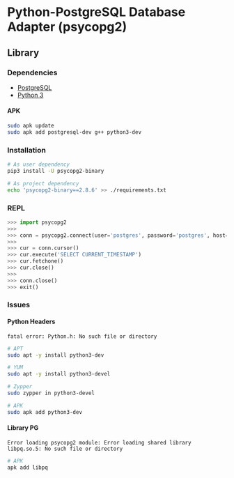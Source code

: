 # Python-PostgreSQL Database Adapter (psycopg2)

## Library

### Dependencies

- [PostgreSQL](/postgresql.md#Docker)
- [Python 3](/python3.md#Docker)

#### APK

```sh
sudo apk update
sudo apk add postgresql-dev g++ python3-dev
```

### Installation

```sh
# As user dependency
pip3 install -U psycopg2-binary

# As project dependency
echo 'psycopg2-binary==2.8.6' >> ./requirements.txt
```

### REPL

```py
>>> import psycopg2
>>>
>>> conn = psycopg2.connect(user='postgres', password='postgres', host='127.0.0.1')
>>>
>>> cur = conn.cursor()
>>> cur.execute('SELECT CURRENT_TIMESTAMP')
>>> cur.fetchone()
>>> cur.close()
>>>
>>> conn.close()
>>> exit()
```

### Issues

#### Python Headers

```log
fatal error: Python.h: No such file or directory
```

```sh
# APT
sudo apt -y install python3-dev

# YUM
sudo apt -y install python3-devel

# Zypper
sudo zypper in python3-devel

# APK
sudo apk add python3-dev
```

#### Library PG

```log
Error loading psycopg2 module: Error loading shared library libpq.so.5: No such file or directory
```

```sh
# APK
apk add libpq
```
